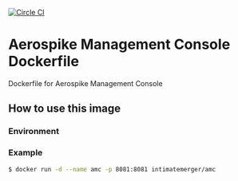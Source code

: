[![Circle CI](https://circleci.com/gh/IntimateMerger/dockerfile-amc/tree/master.svg?style=svg)](https://circleci.com/gh/IntimateMerger/dockerfile-amc/tree/master)

# Aerospike Management Console Dockerfile
Dockerfile for Aerospike Management Console

## How to use this image

### Environment

### Example

```bash
$ docker run -d --name amc -p 8081:8081 intimatemerger/amc
```
